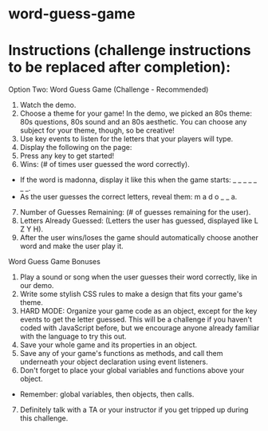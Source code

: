 # word-guess-game
# Instructions (challenge instructions to be replaced after completion):

Option Two: Word Guess Game (Challenge - Recommended)

1. Watch the demo.
2. Choose a theme for your game! In the demo, we picked an 80s theme: 80s questions, 80s sound and an 80s aesthetic. You can choose any subject for your theme, though, so be creative!
3. Use key events to listen for the letters that your players will type.
4. Display the following on the page:
5. Press any key to get started!
6. Wins: (# of times user guessed the word correctly).
- If the word is madonna, display it like this when the game starts: _ _ _ _ _ _ _.
- As the user guesses the correct letters, reveal them: m a d o _ _ a.
7. Number of Guesses Remaining: (# of guesses remaining for the user).
8. Letters Already Guessed: (Letters the user has guessed, displayed like L Z Y H).
9. After the user wins/loses the game should automatically choose another word and make the user play it.

Word Guess Game Bonuses

1. Play a sound or song when the user guesses their word correctly, like in our demo.
2. Write some stylish CSS rules to make a design that fits your game's theme.
3. HARD MODE: Organize your game code as an object, except for the key events to get the letter guessed. This will be a challenge if you haven't coded with JavaScript before, but we encourage anyone already familiar with the language to try this out.
4. Save your whole game and its properties in an object.
5. Save any of your game's functions as methods, and call them underneath your object declaration using event listeners.
6. Don't forget to place your global variables and functions above your object.
- Remember: global variables, then objects, then calls.
7. Definitely talk with a TA or your instructor if you get tripped up during this challenge.